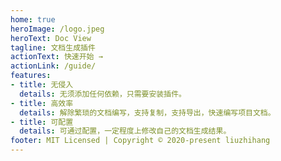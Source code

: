 ```yaml
---
home: true
heroImage: /logo.jpeg
heroText: Doc View
tagline: 文档生成插件
actionText: 快速开始 →
actionLink: /guide/
features:
- title: 无侵入
  details: 无须添加任何依赖，只需要安装插件。
- title: 高效率
  details: 解除繁琐的文档编写，支持复制，支持导出，快速编写项目文档。
- title: 可配置
  details: 可通过配置，一定程度上修改自己的文档生成结果。
footer: MIT Licensed | Copyright © 2020-present liuzhihang
---
```


